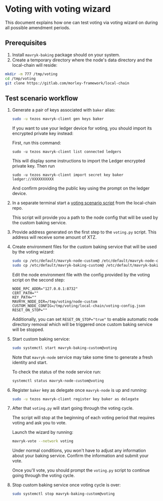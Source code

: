 <!--
   - SPDX-FileCopyrightText: 2022 Oxhead Alpha
   - SPDX-License-Identifier: LicenseRef-MIT-OA
   -->

# Voting with voting wizard

This document explains how one can test voting via voting wizard on during all possible
amendment periods.

## Prerequisites

1) Install `mavryk-baking` package should on your system.
2) Create a temporary directory where the node's data directory and the local-chain will reside:

```bash
mkdir -m 777 /tmp/voting
cd /tmp/voting
git clone https://gitlab.com/morley-framework/local-chain
```

## Test scenario workflow

1) Generate a pair of keys associated with `baker` alias:

    ```bash
    sudo -u tezos mavryk-client gen keys baker
    ```

    If you want to use your ledger device for voting, you should import its encrypted private key instead:

    First, run this command:

    ```
    sudo -u tezos mavryk-client list connected ledgers
    ```

    This will display some instructions to import the Ledger encrypted private key. Then run

    ```
    sudo -u tezos mavryk-client import secret key baker ledger://XXXXXXXXXX
    ```

    And confirm providing the public key using the prompt on the ledger device.

2) In a separate terminal start a [voting scenario script](https://gitlab.com/morley-framework/local-chain#voting-scenario) from the local-chain repo.

    This script will provide you a path to the node config that will be used by the custom baking service.

3) Provide address generated on the first step to the `voting.py` script. This address will receive some amount of XTZ.

4) Create environment files for the custom baking service that will be used by the voting wizard:

    ```bash
    sudo cp /etc/default/mavryk-node-custom@ /etc/default/mavryk-node-custom@voting
    sudo cp /etc/default/mavryk-baking-custom@ /etc/default/mavryk-baking-custom@voting
    ```

    Edit the node environment file with the config provided by the voting script on the second step:

    ```
    NODE_RPC_ADDR="127.0.0.1:8732"
    CERT_PATH=""
    KEY_PATH=""
    MAVRYK_NODE_DIR=/tmp/voting/node-custom
    CUSTOM_NODE_CONFIG=/tmp/voting/local-chain/voting-config.json
    RESET_ON_STOP=""
    ```

    Additionally, you can set `RESET_ON_STOP="true"` to enable automatic node directory removal which will
    be triggered once custom baking service will be stopped.

5) Start custom baking service:

    ```bash
    sudo systemctl start mavryk-baking-custom@voting
    ```

    Note that `mavryk-node` service may take some time to generate a fresh identity and start.

    To check the status of the node service run:

    ```bash
    systemctl status mavryk-node-custom@voting
    ```

6) Register `baker` key as delegate once `mavryk-node` is up and running:

    ```bash
    sudo -u tezos mavryk-client register key baker as delegate
    ```

7) After that `voting.py` will start going through the voting cycle.

    The script will stop at the beginning of each voting period that requires voting and ask you to vote.

    Launch the wizard by running:

    ```bash
    mavryk-vote --network voting
    ```

    Under normal conditions, you won't have to adjust any information about your baking service.
    Confirm the information and submit your vote.

    Once you'll vote, you should prompt the `voting.py` script to continue going through the voting cycle.

8) Stop custom baking service once voting cycle is over:

    ```bash
    sudo systemctl stop mavryk-baking-custom@voting
    ```
